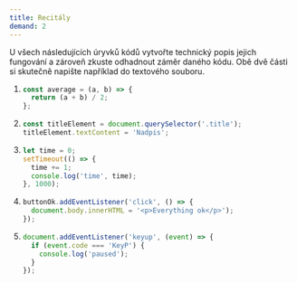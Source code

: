 ```yaml
---
title: Recitály
demand: 2
---
```


U všech následujících úryvků kódů vytvořte technický popis jejich fungování a zároveň zkuste odhadnout záměr daného kódu. Obě dvě části si skutečně napište například do textového souboru.

1.  ```js
    const average = (a, b) => {
      return (a + b) / 2;
    };
    ```
1.  ```js
    const titleElement = document.querySelector('.title');
    titleElement.textContent = 'Nadpis';
    ```
1.  ```js
    let time = 0;
    setTimeout(() => {
      time += 1;
      console.log('time', time);
    }, 1000);
    ```
1.  ```js
    buttonOk.addEventListener('click', () => {
      document.body.innerHTML = '<p>Everything ok</p>');
    });
    ```
1.  ```js
    document.addEventListener('keyup', (event) => {
      if (event.code === 'KeyP') {
        console.log('paused');
      }
    });
    ```
